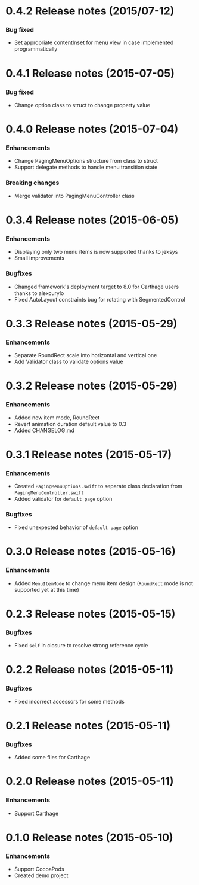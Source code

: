 # 0.4.2 Release notes (2015/07-12)

### Bug fixed

- Set appropriate contentInset for menu view in case implemented programmatically

# 0.4.1 Release notes (2015-07-05)

### Bug fixed

- Change option class to struct to change property value

# 0.4.0 Release notes (2015-07-04)

### Enhancements

- Change PagingMenuOptions structure from class to struct
- Support delegate methods to handle menu transition state

### Breaking changes

- Merge validator into PagingMenuController class

# 0.3.4 Release notes (2015-06-05)

### Enhancements

- Displaying only two menu items is now supported thanks to jeksys
- Small improvements

### Bugfixes

- Changed framework's deployment target to 8.0 for Carthage users thanks to alexcurylo
- Fixed AutoLayout constraints bug for rotating with SegmentedControl

# 0.3.3 Release notes (2015-05-29)

### Enhancements

- Separate RoundRect scale into horizontal and vertical one
- Add Validator class to validate options value

# 0.3.2 Release notes (2015-05-29)

### Enhancements

- Added new item mode, RoundRect
- Revert animation duration default value to 0.3
- Added CHANGELOG.md

# 0.3.1 Release notes (2015-05-17)

### Enhancements

- Created `PagingMenuOptions.swift` to separate class declaration from `PagingMenuController.swift`
- Added validator for `default page` option

### Bugfixes

- Fixed unexpected behavior of `default page` option

# 0.3.0 Release notes (2015-05-16)

### Enhancements

- Added `MenuItemMode` to change menu item design (`RoundRect` mode is not supported yet at this time)

# 0.2.3 Release notes (2015-05-15)

### Bugfixes

- Fixed `self` in closure to resolve strong reference cycle

# 0.2.2 Release notes (2015-05-11)

### Bugfixes

- Fixed incorrect accessors for some methods

# 0.2.1 Release notes (2015-05-11)

### Bugfixes

- Added some files for Carthage

# 0.2.0 Release notes (2015-05-11)

### Enhancements

- Support Carthage

# 0.1.0 Release notes (2015-05-10)

### Enhancements

- Support CocoaPods
- Created demo project
